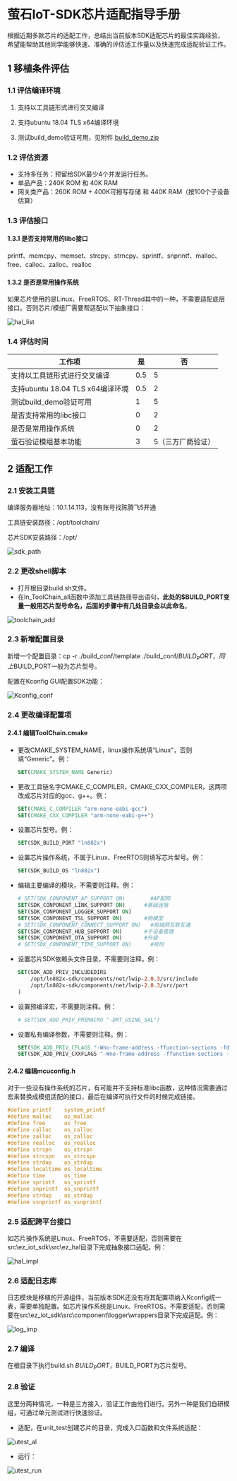 # 萤石IoT-SDK芯片适配指导手册

​		根据近期多款芯片的适配工作，总结出当前版本SDK适配芯片的最佳实践经验，希望能帮助其他同学能够快速、准确的评估适工作量以及快速完成适配验证工作。

## 1 移植条件评估

### 1.1  评估编译环境

<!--由芯片/模组供应商来评估-->

1. 支持以工具链形式进行交叉编译

2. 支持ubuntu 18.04 TLS x64编译环境

3. 测试build_demo验证可用，见附件 [build_demo.zip](build_demo)

### 1.2 评估资源

<!--由芯片/模组供应商提供参数，我们评估-->

- 支持多任务：预留给SDK最少4个并发运行任务。
- 单品产品：240K ROM 和 40K RAM
- 网关类产品：260K ROM + 400K可擦写存储 和  440K RAM（按100个子设备估算）

### 1.3 评估接口

#### 1.3.1 是否支持常用的libc接口

<!--由芯片/模组供应商评估，如不支持需提供替代接口-->

printf、memcpy、memset、strcpy、strncpy、sprintf、snprintf、malloc、free、calloc、zalloc、realloc

#### 1.3.2 是否是常用操作系统

<!--由芯片/模组供应商提供参数，我们评估-->

​		如果芯片使用的是Linux、FreeRTOS、RT-Thread其中的一种，不需要适配底层接口。否则芯片/模组厂需要帮适配以下抽象接口：

![hal_list](.\figures\hal_list.png) 

### 1.4 评估时间

| 工作项                           | 是   | 否                |
| -------------------------------- | ---- | ----------------- |
| 支持以工具链形式进行交叉编译     | 0.5  | 5                 |
| 支持ubuntu 18.04 TLS x64编译环境 | 0.5  | 2                 |
| 测试build_demo验证可用           | 1    | 5                 |
| 是否支持常用的libc接口           | 0    | 2                 |
| 是否是常用操作系统               | 0    | 2                 |
| 萤石验证模组基本功能             | 3    | 5（三方厂商验证） |

## 2 适配工作

### 2.1 安装工具链

编译服务器地址：10.1.14.113，没有账号找陈腾飞5开通

工具链安装路径：/opt/toolchain/

芯片SDK安装路径：/opt/

![sdk_path](.\figures\sdk_path.png)

### 2.2 更改shell脚本

- 打开根目录build.sh文件。
- 在ln_ToolChain_all函数中添加工具链路径导出语句，**此处的$BUILD_PORT变量一般用芯片型号命名，后面的步骤中有几处目录会以此命名**。

![toolchain_add](Y:\IOT-SDK\branches\V1.5.0\doc\figures\toolchain_add.png)

### 2.3 新增配置目录

新增一个配置目录：cp -r ./build_conf/template ./build_conf/$BUILD_PORT，同上$BUILD_PORT一般为芯片型号。

配置在Kconfig GUI配置SDK功能：

![Kconfig_conf](.\figures\Kconfig_conf.PNG)

### 2.4 更改编译配置项

<!--当前版本需手动从./build_conf/linux目录下拷贝mcuconfig.h、ToolChain.cmake文件-->

#### 2.4.1 编辑ToolChain.cmake

- 更改CMAKE_SYSTEM_NAME，linux操作系统填“Linux”，否则填“Generic”。例：

  ```cmake
  SET(CMAKE_SYSTEM_NAME Generic)
  ```

- 更改工具链名字CMAKE_C_COMPILER，CMAKE_CXX_COMPILER，这两项改成芯片对应的gcc、g++。例：

  ```cmake
  SET(CMAKE_C_COMPILER "arm-none-eabi-gcc")
  SET(CMAKE_CXX_COMPILER "arm-none-eabi-g++")
  ```

- 设置芯片型号。例：

  ```cmake
  SET(SDK_BUILD_PORT "ln882x")
  ```

- 设置芯片操作系统，不属于Linux、FreeRTOS则填写芯片型号。例：

  ```cmake
  SET(SDK_BUILD_OS "ln882x")
  ```

- 编辑主要编译的模块，不需要则注释。例：

  ```cmake
  # SET(SDK_CONPONENT_AP_SUPPORT ON)        #AP配网
  SET(SDK_CONPONENT_LINK_SUPPORT ON)      #基础连接
  SET(SDK_CONPONENT_LOGGER_SUPPORT ON)
  SET(SDK_CONPONENT_TSL_SUPPORT ON)       #物模型
  # SET(SDK_CONPONENT_CONNECT_SUPPORT ON)   #局域网互联互通
  SET(SDK_CONPONENT_HUB_SUPPORT ON)       #子设备管理
  SET(SDK_CONPONENT_OTA_SUPPORT ON)       #升级
  # SET(SDK_CONPONENT_TIME_SUPPORT ON)      #校时
  ```

- 设置芯片SDK依赖头文件目录，不需要则注释。例：

  ```cmake
  SET(SDK_ADD_PRIV_INCLUDEDIRS
      /opt/ln882x-sdk/components/net/lwip-2.0.3/src/include
      /opt/ln882x-sdk/components/net/lwip-2.0.3/src/port
  )
  ```

- 设置预编译宏，不需要则注释。例：

  ```cmake
  # SET(SDK_ADD_PRIV_PREMACRO "-DRT_USING_SAL")
  ```

- 设置私有编译参数，不需要则注释。例：

  ```cmake
  SET(SDK_ADD_PRIV_CFLAGS "-Wno-frame-address -ffunction-sections -fdata-sections -fstrict-volatile-bitfields -nostdlib -march=rv32imfc -mabi=ilp32f")
  SET(SDK_ADD_PRIV_CXXFLAGS "-Wno-frame-address -ffunction-sections -fdata-sections -fstrict-volatile-bitfields -nostdlib -march=rv32imfc -mabi=ilp32f")
  ```

#### 2.4.2 编辑mcuconfig.h

对于一些没有操作系统的芯片，有可能并不支持标准libc函数，这种情况需要通过宏来替换成模组适配的接口，最后在编译可执行文件的时候完成链接。

```c
#define printf    system_printf
#define malloc    os_malloc
#define free      os_free
#define calloc    os_calloc
#define zalloc    os_zalloc
#define realloc   os_realloc
#define strspn    os_strspn
#define strcspn   os_strcspn
#define strdup    os_strdup
#define localtime os_localtime
#define time      os_time
#define sprintf   os_sprintf
#define snprintf  os_snprintf
#define strdup    os_strdup
#define vsnprintf os_vsnprintf
```

### 2.5 适配跨平台接口

如芯片操作系统是Linux、FreeRTOS，不需要适配，否则需要在src\ez_iot_sdk\src\ez_hal目录下完成抽象接口适配。例：

![hal_impl](.\figures\hal_impl.png) 

### 2.6 适配日志库

日志模块是移植的开源组件，当前版本SDK还没有将其配置项纳入Kconfig统一表，需要单独配置。如芯片操作系统是Linux、FreeRTOS，不需要适配，否则需要在src\ez_iot_sdk\src\component\logger\wrappers目录下完成适配。例：

![log_imp](.\figures\log_imp.png) 

### 2.7 编译

在根目录下执行build.sh $BUILD_PORT，$BUILD_PORT为芯片型号。

### 2.8 验证

这里分两种情况，一种是三方接入，验证工作由他们进行。另外一种是我们自研模组，可通过单元测试进行快速验证。

- 适配，在unit_test创建芯片的目录，完成入口函数和文件系统适配：

![utest_al](.\figures\utest_al.png) 

- 运行：

![utest_run](.\figures\utest_run.png) 
